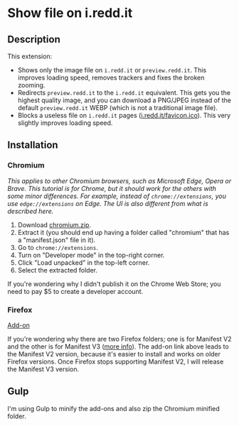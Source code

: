 # Show file on i.redd.it
## Description
This extension:
* Shows only the image file on `i.redd.it` or `preview.redd.it`. This improves loading speed, removes trackers and fixes the broken zooming.
* Redirects `preview.redd.it` to the `i.redd.it` equivalent. This gets you the highest quality image, and you can download a PNG/JPEG instead of the default `preview.redd.it` WEBP (which is not a traditional image file).
* Blocks a useless file on `i.redd.it` pages ([i.redd.it/favicon.ico](https://i.redd.it/favicon.ico)). This very slightly improves loading speed.

## Installation
### Chromium
*This applies to other Chromium browsers, such as Microsoft Edge, Opera or Brave.
This tutorial is for Chrome, but it should work for the others with some minor differences.
For example, instead of `chrome://extensions`, you use `edge://extensions` on Edge.
The UI is also different from what is described here.*

1. Download [chromium.zip](https://github.com/tigerros/show-file-on-ireddit/raw/master/chromium/chromium.zip).
2. Extract it (you should end up having a folder called "chromium" that has a "manifest.json" file in it).
3. Go to `chrome://extensions`.
4. Turn on "Developer mode" in the top-right corner.
5. Click "Load unpacked" in the top-left corner.
6. Select the extracted folder.

If you're wondering why I didn't publish it on the Chrome Web Store; you need to pay $5 to create a developer account.

### Firefox
[Add-on](https://addons.mozilla.org/en-US/firefox/addon/show-file-on-i-redd-it-mv2/)

If you're wondering why there are two Firefox folders;
one is for Manifest V2 and the other is for Manifest V3 ([more info](https://developer.chrome.com/docs/extensions/mv3/intro/)).
The add-on link above leads to the Manifest V2 version, because it's easier to install and works on older Firefox versions.
Once Firefox stops supporting Manifest V2, I will release the Manifest V3 version.

## Gulp
I'm using Gulp to minify the add-ons and also zip the Chromium minified folder.